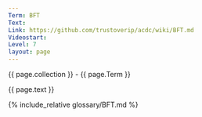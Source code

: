 ```yaml
---
Term: BFT
Text: 
Link: https://github.com/trustoverip/acdc/wiki/BFT.md
Videostart: 
Level: 7
layout: page
---
```


{{ page.collection }} - {{ page.Term }}

   {{ page.text }}

{% include_relative glossary/BFT.md %}
